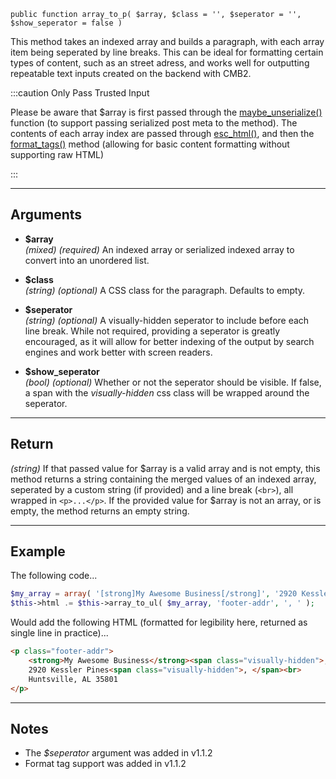 `public function array_to_p( $array, $class = '', $seperator = '', $show_seperator = false )`

This method takes an indexed array and builds a paragraph, with each array item being seperated by line breaks. This can be ideal for formatting certain types of content, such as an street adress, and works well for outputting repeatable text inputs created on the backend with CMB2. 

:::caution Only Pass Trusted Input

Please be aware that $array is first passed through the [maybe_unserialize()](https://developer.wordpress.org/reference/functions/maybe_unserialize/) function (to support passing serialized post meta to the method). The contents of each array index are passed through [esc_html()](https://developer.wordpress.org/reference/functions/esc_html/), and then the [format_tags()](/docs/method-layout/methods/format_tags()) method (allowing for basic content formatting without supporting raw HTML)

:::

***

## Arguments

- **$array**  
_(mixed)_ _(required)_ An indexed array or serialized indexed array to convert into an unordered list.  
  
- **$class**  
_(string)_ _(optional)_ A CSS class for the paragraph. Defaults to empty.  
  
- **$seperator**  
_(string)_ _(optional)_ A visually-hidden seperator to include before each line break. While not required, providing a seperator is greatly encouraged, as it will allow for better indexing of the output by search engines and work better with screen readers.  
  
- **$show_seperator**  
_(bool)_ _(optional)_ Whether or not the seperator should be visible. If false, a span with the _visually-hidden_ css class will be wrapped around the seperator.  
  
***

## Return

_(string)_ If that passed value for $array is a valid array and is not empty, this method returns a string containing the merged values of an indexed array, seperated by a custom string (if provided) and a line break (`<br>`), all wrapped in `<p>...</p>`. If the provided value for $array is not an array, or is empty, the method returns an empty string.  

***

## Example

The following code...

```php
$my_array = array( '[strong]My Awesome Business[/strong]', '2920 Kessler Pines', 'Huntsville, AL 35801' );
$this->html .= $this->array_to_ul( $my_array, 'footer-addr', ', ' );
```

Would add the following HTML (formatted for legibility here, returned as single line in practice)...

```html
<p class="footer-addr">
	<strong>My Awesome Business</strong><span class="visually-hidden">, </span><br>
	2920 Kessler Pines<span class="visually-hidden">, </span><br>
	Huntsville, AL 35801
</p>

```

***

## Notes

* The _$seperator_ argument was added in v1.1.2
* Format tag support was added in v1.1.2